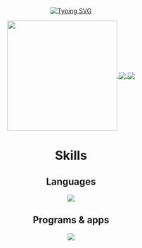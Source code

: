 <div align="center">

<p align="center">
  <a href="https://git.io/typing-svg"><img src="https://readme-typing-svg.demolab.com?font=Poppins&size=30&color=8939AD&pause=1000&center=true&vCenter=true&width=800&height=80&lines=Welcome!+:];These+are+my+overall+GitHub+stats:" alt="Typing SVG" /></a>
</p>

<a href="https://github.com/anuraghazra/github-readme-stats">
  <img height = 250 align="center" src="http://github-profile-summary-cards.vercel.app/api/cards/profile-details?username=pieceofhell&theme=tokyonight" />

<a href="https://github.com/anuraghazra/github-readme-stats">
  <img align="center" src="https://github-readme-stats.vercel.app/api?username=pieceofhell&show_icons=true&theme=tokyonight" />
</a>
<a href="https://github.com/anuraghazra/github-readme-stats">
  <img align="center" src="https://github-readme-stats.vercel.app/api/top-langs/?username=pieceofhell&theme=tokyonight&layout=donut" />
</a>

# Skills

## Languages
<p align="center">
  <a href="https://skillicons.dev">
    <img src="https://skillicons.dev/icons?i=java,flutter,latex,cpp,cs,html,css,js,bootstrap,git" />
  </a>
</p>

## Programs & apps
<p align="center">
  <a href="https://skillicons.dev">
    <img src="https://skillicons.dev/icons?i=vscode,visualstudio,neovim,idea,figma,eclipse,notion,github,unity,codepen,ps" />
  </a>
</p>

</div>

<!--
![badges1](https://dev-to-uploads.s3.amazonaws.com/uploads/articles/6n8fc8zw8pawxveffitx.png)

 
[![Typing SVG](https://readme-typing-svg.herokuapp.com?font=Fira+Code&pause=1000&width=435&lines=The+five+boxing+wizards+jump+quickly)](https://git.io/typing-svg) 
--!>

<!--
**pieceofhell/pieceofhell** is a ✨ _special_ ✨ repository because its `README.md` (this file) appears on your GitHub profile.

Here are some ideas to get you started:

- 🔭 I’m currently working on ...
- 🌱 I’m currently learning ...
- 👯 I’m looking to collaborate on ...
- 🤔 I’m looking for help with ...
- 💬 Ask me about ...
- 📫 How to reach me: ...
- 😄 Pronouns: ...
- ⚡ Fun fact: ...
-->
